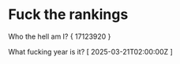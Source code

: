 # Fuck the rankings

Who the hell am I?
{ 17123920 }

What fucking year is it?
[ 2025-03-21T02:00:00Z ]
